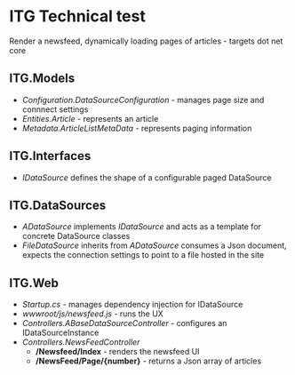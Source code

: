 # ITG Technical test

Render a newsfeed, dynamically loading pages of articles - targets dot net core

## ITG.Models
*  _Configuration.DataSourceConfiguration_ - manages page size and connnect settings
*  _Entities.Article_ - represents an article
*  _Metadata.ArticleListMetaData_ - represents paging information

## ITG.Interfaces
*  _IDataSource_ defines the shape of a configurable paged DataSource

## ITG.DataSources
*  _ADataSource_ implements _IDataSource_ and acts as a template for concrete DataSource classes
*  _FileDataSource_ inherits from _ADataSource_ consumes a Json document, expects the connection settings to point to a file hosted in the site 

## ITG.Web
*  _Startup.cs_ - manages dependency injection for IDataSource
*  _wwwroot/js/newsfeed.js_ - runs the UX
*  _Controllers.ABaseDataSourceController_ - configures an IDataSourceInstance
*  _Controllers.NewsFeedController_ 
   +  **/Newsfeed/Index** - renders the newsfeed UI 
   +  **/NewsFeed/Page/{number}** - returns a Json array of articles

